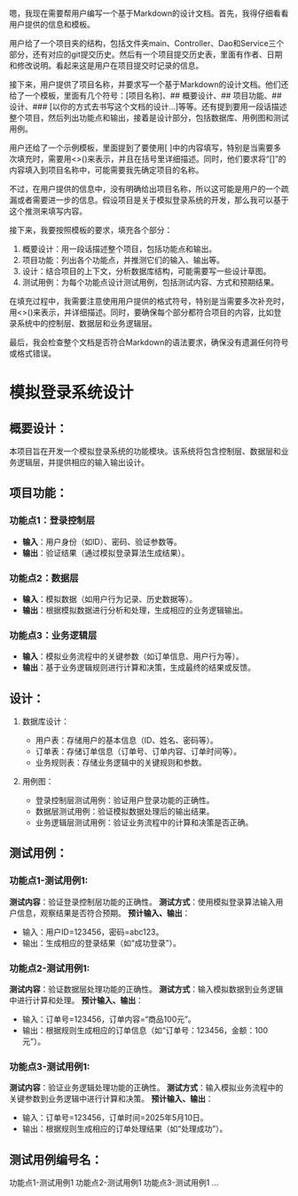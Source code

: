 <think>
嗯，我现在需要帮用户编写一个基于Markdown的设计文档。首先，我得仔细看看用户提供的信息和模板。

用户给了一个项目夹的结构，包括文件夹main、Controller、Dao和Service三个部分，还有对应的git提交历史。然后有一个项目提交历史表，里面有作者、日期和修改说明。看起来这是用户在项目提交时记录的信息。

接下来，用户提供了项目名称，并要求写一个基于Markdown的设计文档。他们还给了一个模板，里面有几个符号：[项目名称]、## 概要设计、## 项目功能、## 设计、### [以你的方式去书写这个文档的设计...]等等。还有提到要用一段话描述整个项目，然后列出功能点和输出，接着是设计部分，包括数据库、用例图和测试用例。

用户还给了一个示例模板，里面提到了要使用[ ]中的内容填写，特别是当需要多次填充时，需要用<>()来表示，并且在括号里详细描述。同时，他们要求将“[]”的内容填入到项目名称中，可能需要我先确定项目的名称。

不过，在用户提供的信息中，没有明确给出项目名称，所以这可能是用户的一个疏漏或者需要进一步的信息。假设项目是关于模拟登录系统的开发，那么我可以基于这个推测来填写内容。

接下来，我要按照模板的要求，填充各个部分：

1. 概要设计：用一段话描述整个项目，包括功能点和输出。
2. 项目功能：列出各个功能点，并推测它们的输入、输出等。
3. 设计：结合项目的上下文，分析数据库结构，可能需要写一些设计草图。
4. 测试用例：为每个功能点设计测试用例，包括测试内容、方式和预期结果。

在填充过程中，我需要注意使用用户提供的格式符号，特别是当需要多次补充时，用<>()来表示，并详细描述。同时，要确保每个部分都符合项目的内容，比如登录系统中的控制层、数据层和业务逻辑层。

最后，我会检查整个文档是否符合Markdown的语法要求，确保没有遗漏任何符号或格式错误。
</think>

# 模拟登录系统设计

## 概要设计：
本项目旨在开发一个模拟登录系统的功能模块。该系统将包含控制层、数据层和业务逻辑层，并提供相应的输入输出设计。

## 项目功能：

### 功能点1：登录控制层
- **输入**：用户身份（如ID）、密码、验证参数等。
- **输出**：验证结果（通过模拟登录算法生成结果）。

### 功能点2：数据层
- **输入**：模拟数据（如用户行为记录、历史数据等）。
- **输出**：根据模拟数据进行分析和处理，生成相应的业务逻辑输出。

### 功能点3：业务逻辑层
- **输入**：模拟业务流程中的关键参数（如订单信息、用户行为等）。
- **输出**：基于业务逻辑规则进行计算和决策，生成最终的结果或反馈。

## 设计：
1. 数据库设计：
   - 用户表：存储用户的基本信息（ID、姓名、密码等）。
   - 订单表：存储订单信息（订单号、订单内容、订单时间等）。
   - 业务规则表：存储业务逻辑中的关键规则和参数。

2. 用例图：
   - 登录控制层测试用例：验证用户登录功能的正确性。
   - 数据层测试用例：验证模拟数据处理后的输出结果。
   - 业务逻辑层测试用例：验证业务流程中的计算和决策是否正确。

## 测试用例：

### 功能点1-测试用例1:
**测试内容**：验证登录控制层功能的正确性。
**测试方式**：使用模拟登录算法输入用户信息，观察结果是否符合预期。
**预计输入、输出**：
- 输入：用户ID=123456，密码=abc123。
- 输出：生成相应的登录结果（如“成功登录”）。

### 功能点2-测试用例1:
**测试内容**：验证数据层处理功能的正确性。
**测试方式**：输入模拟数据到业务逻辑中进行计算和处理。
**预计输入、输出**：
- 输入：订单号=123456，订单内容=“商品100元”。
- 输出：根据规则生成相应的订单信息（如“订单号：123456，金额：100元”）。

### 功能点3-测试用例1:
**测试内容**：验证业务逻辑处理功能的正确性。
**测试方式**：输入模拟业务流程中的关键参数到业务逻辑中进行计算和决策。
**预计输入、输出**：
- 输入：订单号=123456，订单时间=2025年5月10日。
- 输出：根据规则生成相应的订单处理结果（如“处理成功”）。

## 测试用例编号名：
功能点1-测试用例1
功能点2-测试用例1
功能点3-测试用例1
...